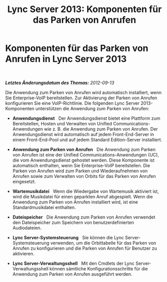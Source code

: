 ﻿---
title: 'Lync Server 2013: Komponenten für das Parken von Anrufen'
TOCTitle: Komponenten für das Parken von Anrufen
ms:assetid: c7ffbee3-0ce1-48c0-bb56-af098b41d6d6
ms:mtpsurl: https://technet.microsoft.com/de-de/library/Gg398824(v=OCS.15)
ms:contentKeyID: 49295376
ms.date: 05/19/2016
mtps_version: v=OCS.15
ms.translationtype: HT
---

# Komponenten für das Parken von Anrufen in Lync Server 2013

 

_**Letztes Änderungsdatum des Themas:** 2012-09-13_

Die Anwendung zum Parken von Anrufen wird automatisch installiert, wenn Sie Enterprise-VoIP bereitstellen. Zur Aktivierung der Parken von Anrufen konfigurieren Sie eine VoIP-Richtlinie. Die folgenden Lync Server 2013-Komponenten unterstützen die Anwendung zum Parken von Anrufen:

  - **Anwendungsdienst**   Der Anwendungsdienst bietet eine Plattform zum Bereitstellen, Hosten und Verwalten von Unified Communications-Anwendungen wie z. B. die Anwendung zum Parken von Anrufen. Der Anwendungsdienst wird automatisch auf jedem Front-End-Server in einem Front-End-Pool und auf jedem Standard Edition-Server installiert.

  - **Anwendung zum Parken von Anrufen**   Die Anwendung zum Parken von Anrufen ist eine der Unified Communications-Anwendungen (UC), die vom Anwendungsdienst gehostet werden. Diese Komponente ist automatisch enthalten, wenn Sie Enterprise-VoIP bereitstellen. Die Parken von Anrufen wird zum Parken und Wiederaufnehmen von Anrufen sowie zum Verwalten von Orbits für das Parken von Anrufen eingesetzt.

  - **Wartemusikdatei**   Wenn die Wiedergabe von Wartemusik aktiviert ist, wird die Musikdatei für einen geparkten Anruf abgespielt. Wenn die Anwendung zum Parken von Anrufen installiert wird, ist eine Standardmusikdatei enthalten.

  - **Dateispeicher**   Die Anwendung zum Parken von Anrufen verwendet den Dateispeicher zum Speichern von benutzerdefinierten Audiodateien.

  - **Lync Server-Systemsteuerung**   Sie können die Lync Server-Systemsteuerung verwenden, um die Orbittabelle für das Parken von Anrufen zu konfigurieren und die Parken von Anrufen für Benutzer zu aktivieren.

  - **Lync Server-Verwaltungsshell**   Mit den Cmdlets der Lync Server-Verwaltungsshell können sämtliche Konfigurationsschritte für die Anwendung zum Parken von Anrufen ausgeführt werden.

